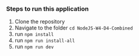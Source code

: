 ### Steps to run this application

1) Clone the repository
2) Navigate to the folder `cd NodeJS-W4-D4-Combined`
3) run `npm install`
4) run `npm run install-all`
5) run `npm run dev`